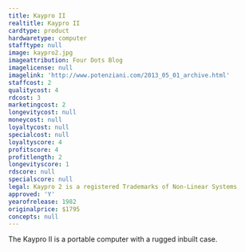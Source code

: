 ```yaml
---
title: Kaypro II
realtitle: Kaypro II
cardtype: product
hardwaretype: computer
stafftype: null
image: kaypro2.jpg
imageattribution: Four Dots Blog
imagelicense: null
imagelink: 'http://www.potenziani.com/2013_05_01_archive.html'
staffcost: 2
qualitycost: 4
rdcost: 3
marketingcost: 2
longevitycost: null
moneycost: null
loyaltycost: null
specialcost: null
loyaltyscore: 4
profitscore: 4
profitlength: 2
longevityscore: 1
rdscore: null
specialscore: null
legal: Kaypro 2 is a registered Trademarks of Non-Linear Systems
approved: 'Y'
yearofrelease: 1982
originalprice: $1795
concepts: null
---
```


The Kaypro II is a portable computer with a rugged inbuilt case.
